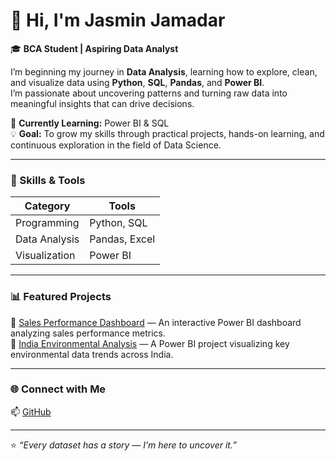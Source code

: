 # 👋 Hi, I'm Jasmin Jamadar  

🎓 **BCA Student | Aspiring Data Analyst**  

I’m beginning my journey in **Data Analysis**, learning how to explore, clean, and visualize data using **Python**, **SQL**, **Pandas**, and **Power BI**.  
I’m passionate about uncovering patterns and turning raw data into meaningful insights that can drive decisions.  

🌱 **Currently Learning:** Power BI & SQL  
💡 **Goal:** To grow my skills through practical projects, hands-on learning, and continuous exploration in the field of Data Science.

---

### 🧠 Skills & Tools
| Category | Tools |
|-----------|--------|
| Programming | Python, SQL |
| Data Analysis | Pandas, Excel |
| Visualization | Power BI |

---

### 📊 Featured Projects
🔹 [Sales Performance Dashboard](https://github.com/jasmin882005/E-Commerce-Sales-Performance-PowerBI) — An interactive Power BI dashboard analyzing sales performance metrics.  
🔹 [India Environmental Analysis](https://github.com/jasmin882005/India-SocioEnvironmental-Insight-Hub) — A Power BI project visualizing key environmental data trends across India.

---

### 🌐 Connect with Me
📫 [GitHub](https://github.com/Aditya11o)

---

⭐ *“Every dataset has a story — I’m here to uncover it.”*  

